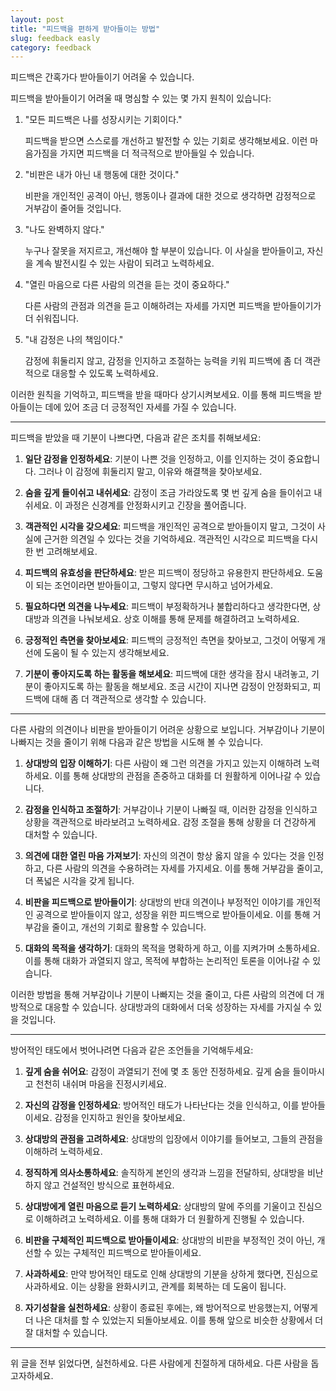 ```yaml
---
layout: post
title: "피드백을 편하게 받아들이는 방법"
slug: feedback easly
category: feedback
---
```


피드백은 간혹가다 받아들이기 어려울 수 있습니다.

피드백을 받아들이기 어려울 때 명심할 수 있는 몇 가지 원칙이 있습니다:

1. "모든 피드백은 나를 성장시키는 기회이다."

    피드백을 받으면 스스로를 개선하고 발전할 수 있는 기회로 생각해보세요. 이런 마음가짐을 가지면 피드백을 더 적극적으로 받아들일 수 있습니다.

2. "비판은 내가 아닌 내 행동에 대한 것이다."

    비판을 개인적인 공격이 아닌, 행동이나 결과에 대한 것으로 생각하면 감정적으로 거부감이 줄어들 것입니다.

3. "나도 완벽하지 않다."

    누구나 잘못을 저지르고, 개선해야 할 부분이 있습니다. 이 사실을 받아들이고, 자신을 계속 발전시킬 수 있는 사람이 되려고 노력하세요.

4. "열린 마음으로 다른 사람의 의견을 듣는 것이 중요하다."

    다른 사람의 관점과 의견을 듣고 이해하려는 자세를 가지면 피드백을 받아들이기가 더 쉬워집니다.

5. "내 감정은 나의 책임이다."

    감정에 휘둘리지 않고, 감정을 인지하고 조절하는 능력을 키워 피드백에 좀 더 객관적으로 대응할 수 있도록 노력하세요.

이러한 원칙을 기억하고, 피드백을 받을 때마다 상기시켜보세요. 이를 통해 피드백을 받아들이는 데에 있어 조금 더 긍정적인 자세를 가질 수 있습니다.

---

피드백을 받았을 때 기분이 나쁘다면, 다음과 같은 조치를 취해보세요:

1. **일단 감정을 인정하세요**: 기분이 나쁜 것을 인정하고, 이를 인지하는 것이 중요합니다. 그러나 이 감정에 휘둘리지 말고, 이유와 해결책을 찾아보세요.

2. **숨을 깊게 들이쉬고 내쉬세요**: 감정이 조금 가라앉도록 몇 번 깊게 숨을 들이쉬고 내쉬세요. 이 과정은 신경계를 안정화시키고 긴장을 풀어줍니다.

3. **객관적인 시각을 갖으세요**: 피드백을 개인적인 공격으로 받아들이지 말고, 그것이 사실에 근거한 의견일 수 있다는 것을 기억하세요. 객관적인 시각으로 피드백을 다시 한 번 고려해보세요.

4. **피드백의 유효성을 판단하세요**: 받은 피드백이 정당하고 유용한지 판단하세요. 도움이 되는 조언이라면 받아들이고, 그렇지 않다면 무시하고 넘어가세요.

5. **필요하다면 의견을 나누세요**: 피드백이 부정확하거나 불합리하다고 생각한다면, 상대방과 의견을 나눠보세요. 상호 이해를 통해 문제를 해결하려고 노력하세요.

6. **긍정적인 측면을 찾아보세요**: 피드백의 긍정적인 측면을 찾아보고, 그것이 어떻게 개선에 도움이 될 수 있는지 생각해보세요.

7. **기분이 좋아지도록 하는 활동을 해보세요**: 피드백에 대한 생각을 잠시 내려놓고, 기분이 좋아지도록 하는 활동을 해보세요. 조금 시간이 지나면 감정이 안정화되고, 피드백에 대해 좀 더 객관적으로 생각할 수 있습니다.

---

다른 사람의 의견이나 비판을 받아들이기 어려운 상황으로 보입니다. 거부감이나 기분이 나빠지는 것을 줄이기 위해 다음과 같은 방법을 시도해 볼 수 있습니다.

1. **상대방의 입장 이해하기**: 다른 사람이 왜 그런 의견을 가지고 있는지 이해하려 노력하세요. 이를 통해 상대방의 관점을 존중하고 대화를 더 원활하게 이어나갈 수 있습니다.

2. **감정을 인식하고 조절하기**: 거부감이나 기분이 나빠질 때, 이러한 감정을 인식하고 상황을 객관적으로 바라보려고 노력하세요. 감정 조절을 통해 상황을 더 건강하게 대처할 수 있습니다.

3. **의견에 대한 열린 마음 가져보기**: 자신의 의견이 항상 옳지 않을 수 있다는 것을 인정하고, 다른 사람의 의견을 수용하려는 자세를 가지세요. 이를 통해 거부감을 줄이고, 더 폭넓은 시각을 갖게 됩니다.

4. **비판을 피드백으로 받아들이기**: 상대방의 반대 의견이나 부정적인 이야기를 개인적인 공격으로 받아들이지 않고, 성장을 위한 피드백으로 받아들이세요. 이를 통해 거부감을 줄이고, 개선의 기회로 활용할 수 있습니다.

5. **대화의 목적을 생각하기**: 대화의 목적을 명확하게 하고, 이를 지켜가며 소통하세요. 이를 통해 대화가 과열되지 않고, 목적에 부합하는 논리적인 토론을 이어나갈 수 있습니다.

이러한 방법을 통해 거부감이나 기분이 나빠지는 것을 줄이고, 다른 사람의 의견에 더 개방적으로 대응할 수 있습니다. 상대방과의 대화에서 더욱 성장하는 자세를 가지실 수 있을 것입니다.

---

방어적인 태도에서 벗어나려면 다음과 같은 조언들을 기억해두세요:

1. **깊게 숨을 쉬어요**: 감정이 과열되기 전에 몇 초 동안 진정하세요. 깊게 숨을 들이마시고 천천히 내쉬며 마음을 진정시키세요.

2. **자신의 감정을 인정하세요**: 방어적인 태도가 나타난다는 것을 인식하고, 이를 받아들이세요. 감정을 인지하고 원인을 찾아보세요.

3. **상대방의 관점을 고려하세요**: 상대방의 입장에서 이야기를 들어보고, 그들의 관점을 이해하려 노력하세요.

4. **정직하게 의사소통하세요**: 솔직하게 본인의 생각과 느낌을 전달하되, 상대방을 비난하지 않고 건설적인 방식으로 표현하세요.

5. **상대방에게 열린 마음으로 듣기 노력하세요**: 상대방의 말에 주의를 기울이고 진심으로 이해하려고 노력하세요. 이를 통해 대화가 더 원활하게 진행될 수 있습니다.

6. **비판을 구체적인 피드백으로 받아들이세요**: 상대방의 비판을 부정적인 것이 아닌, 개선할 수 있는 구체적인 피드백으로 받아들이세요.

7. **사과하세요**: 만약 방어적인 태도로 인해 상대방의 기분을 상하게 했다면, 진심으로 사과하세요. 이는 상황을 완화시키고, 관계를 회복하는 데 도움이 됩니다.

8. **자기성찰을 실천하세요**: 상황이 종료된 후에는, 왜 방어적으로 반응했는지, 어떻게 더 나은 대처를 할 수 있었는지 되돌아보세요. 이를 통해 앞으로 비슷한 상황에서 더 잘 대처할 수 있습니다.

---

위 글을 전부 읽었다면, 실천하세요.
다른 사람에게 친절하게 대하세요.
다른 사람을 돕고자하세요.
